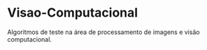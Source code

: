 # Visao-Computacional
Algoritmos de teste na área de processamento de imagens e visão computacional.
